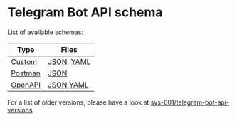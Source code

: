 # Telegram Bot API schema

List of available schemas:

| Type                                                                                      | Files                                                                   |
|-------------------------------------------------------------------------------------------|-------------------------------------------------------------------------|
| [Custom](https://github.com/Sysbot-org/tgscraper/raw/master/docs/schema.json)             | [JSON](schemas/botapi.json), [YAML](schemas/botapi.yaml)                |
| [Postman](https://schema.getpostman.com/json/collection/v2.1.0/collection.json)           | [JSON](schemas/botapi_postman.json)                                     |
| [OpenAPI](https://github.com/OAI/OpenAPI-Specification/raw/main/schemas/v3.0/schema.json) | [JSON](schemas/botapi_openapi.json),[YAML](schemas/botapi_openapi.yaml) |

For a list of older versions, please have a look at [sys-001/telegram-bot-api-versions](https://botapi.sys001.xyz).